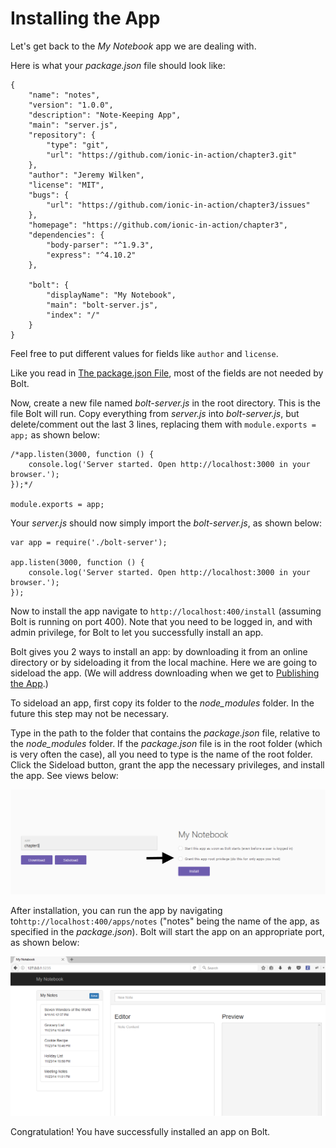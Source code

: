 # Installing the App

Let's get back to the _My Notebook_ app we are dealing with.

Here is what your _package.json_ file should look like:

```
{
    "name": "notes",
    "version": "1.0.0",
    "description": "Note-Keeping App",
    "main": "server.js",
    "repository": {
        "type": "git",
        "url": "https://github.com/ionic-in-action/chapter3.git"
    },
    "author": "Jeremy Wilken",
    "license": "MIT",
    "bugs": {
        "url": "https://github.com/ionic-in-action/chapter3/issues"
    },
    "homepage": "https://github.com/ionic-in-action/chapter3",
    "dependencies": {
        "body-parser": "^1.9.3",
        "express": "^4.10.2"
    },

    "bolt": {
        "displayName": "My Notebook",
        "main": "bolt-server.js",
        "index": "/"
    }
}
```

Feel free to put different values for fields like `author` and `license`.

Like you read in [The package.json File](/packagejson.md), most of the fields are not needed by Bolt.

Now, create a new file named _bolt-server.js_ in the root directory. This is the file Bolt will run. Copy everything from _server.js_ into _bolt-server.js_, but delete/comment out the last 3 lines, replacing them with `module.exports = app;` as shown below:

```
/*app.listen(3000, function () {
    console.log('Server started. Open http://localhost:3000 in your browser.');
});*/

module.exports = app;
```

Your _server.js_ should now simply import the _bolt-server.js_, as shown below:

```
var app = require('./bolt-server');

app.listen(3000, function () {
    console.log('Server started. Open http://localhost:3000 in your browser.');
});
```

Now to install the app navigate to `http://localhost:400/install` \(assuming Bolt is running on port 400\). Note that you need to be logged in, and with admin privilege, for Bolt to let you successfully install an app.

Bolt gives you 2 ways to install an app: by downloading it from an online directory or by sideloading it from the local machine. Here we are going to sideload the app. \(We will address downloading when we get to [Publishing the App](/publishing-the-app.md).\)

To sideload an app, first copy its folder to the _node\_modules_ folder. In the future this step may not be necessary.

Type in the path to the folder that contains the _package.json_ file, relative to the _node\_modules_ folder. If the _package.json_ file is in the root folder \(which is very often the case\), all you need to type is the name of the root folder. Click the Sideload button, grant the app the necessary privileges, and install the app. See views below:

![](/assets/sideloading-an-app.png)

After installation, you can run the app by navigating to`http://localhost:400/apps/notes` \("notes" being the name of the app, as specified in the _package.json_\). Bolt will start the app on an appropriate port, as shown below:

![](/assets/notebook.png)

Congratulation! You have successfully installed an app on Bolt.

